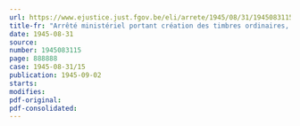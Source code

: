 ```yaml
---
url: https://www.ejustice.just.fgov.be/eli/arrete/1945/08/31/1945083115/justel
title-fr: "Arrêté ministériel portant création des timbres ordinaires, supplémentaires et spéciaux pour combustibles à usage domestique"
date: 1945-08-31
source:
number: 1945083115
page: 888888
case: 1945-08-31/15
publication: 1945-09-02
starts:
modifies:
pdf-original:
pdf-consolidated:
---
```


